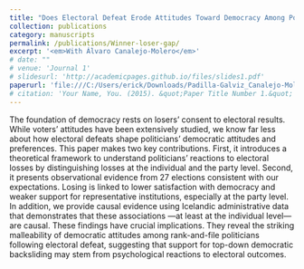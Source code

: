 ```yaml
---
title: "Does Electoral Defeat Erode Attitudes Toward Democracy Among Politicians? Evidence From a Comparative Analysis and an RDD"
collection: publications
category: manuscripts
permalink: /publications/Winner-loser-gap/
excerpt: '<em>With Álvaro Canalejo-Molero</em>'
# date: ""
# venue: 'Journal 1'
# slidesurl: 'http://academicpages.github.io/files/slides1.pdf'
paperurl: 'file:///C:/Users/erick/Downloads/Padilla-Galviz_Canalejo-Molero_2025_preprint_2.pdf'
# citation: 'Your Name, You. (2015). &quot;Paper Title Number 1.&quot; <i>Journal 1</i>. 1(1).'
---
```


The foundation of democracy rests on losers’ consent to electoral results. While voters’ attitudes have been
extensively studied, we know far less about how electoral defeats shape politicians’ democratic attitudes and
preferences. This paper makes two key contributions. First, it introduces a theoretical framework to understand
politicians’ reactions to electoral losses by distinguishing losses at the individual and the party level. Second, it
presents observational evidence from 27 elections consistent with our expectations. Losing is linked to lower
satisfaction with democracy and weaker support for representative institutions, especially at the party level. In
addition, we provide causal evidence using Icelandic administrative data that demonstrates that these associations
—at least at the individual level— are causal. These findings have crucial implications. They reveal the striking
malleability of democratic attitudes among rank-and-file politicians following electoral defeat, suggesting that
support for top-down democratic backsliding may stem from psychological reactions to electoral outcomes. 
